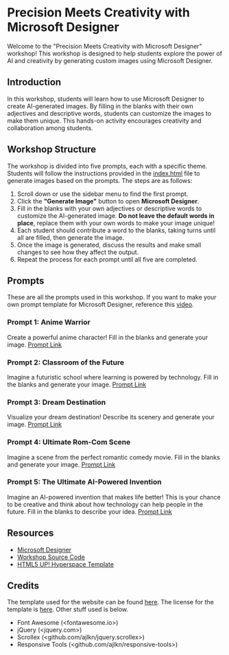 # Precision Meets Creativity with Microsoft Designer

Welcome to the "Precision Meets Creativity with Microsoft Designer" workshop! This workshop is designed to help students explore the power of AI and creativity by generating custom images using Microsoft Designer.

## Introduction

In this workshop, students will learn how to use Microsoft Designer to create AI-generated images. By filling in the blanks with their own adjectives and descriptive words, students can customize the images to make them unique. This hands-on activity encourages creativity and collaboration among students.

## Workshop Structure

The workshop is divided into five prompts, each with a specific theme. Students will follow the instructions provided in the [index.html](workshops/Precision-Meets-Creativity-with-Microsoft-Designer/index.html) file to generate images based on the prompts. The steps are as follows:

1. Scroll down or use the sidebar menu to find the first prompt.
2. Click the **"Generate Image"** button to open **Microsoft Designer**.
3. Fill in the blanks with your own adjectives or descriptive words to customize the AI-generated image. **Do not leave the default words in place**, replace them with your own words to make your image unique!
4. Each student should contribute a word to the blanks, taking turns until all are filled, then generate the image.
5. Once the image is generated, discuss the results and make small changes to see how they affect the output.
6. Repeat the process for each prompt until all five are completed.

## Prompts

These are all the prompts used in this workshop. If you want to make your own prompt template for Microsoft Designer, reference this [video](https://www.youtube.com/watch?v=fSXOP7jPiHU).

### Prompt 1: Anime Warrior

Create a powerful anime character! Fill in the blanks and generate your image. [Prompt Link](https://designer.microsoft.com/image-creator?scenario=texttoimage&p=A+powerful+%5Badjective%5D+anime+warrior+standing+on+a+%5Blocation%5D%2C+with+a+glowing+%5Bcolor%5D+aura+around+them%2C+preparing+to+unleash+their+ultimate+move.+The+scene+is+drawn+in+the+style+of+%5Banime+style%5D.&referrer=PromptTemplate)

### Prompt 2: Classroom of the Future

Imagine a futuristic school where learning is powered by technology. Fill in the blanks and generate your image. [Prompt Link](https://designer.microsoft.com/image-creator?scenario=texttoimage&p=A+high-tech+classroom+in+the+year+%5Bfuture+year%5D%2C+where+students+use+%5Bsome+kind+of+futuristic+device%5D+to+absorb+knowledge+at+lightning+speed.+The+walls+are+covered+in+holographic+displays+showing+%5Bsubject+of+choice%5D%2C+and+the+teacher+is+a+%5BAI+or+robot+or+human+or+whatever+you+want%5D.+The+scene+is+illustrated+in+a+%5Bart+style%5D+aesthetic.&referrer=PromptTemplate)

### Prompt 3: Dream Destination

Visualize your dream destination! Describe its scenery and generate your image. [Prompt Link](https://designer.microsoft.com/image-creator?scenario=texttoimage&p=An+awe-inspiring+scene+of+%5Byour+dream+destination%5D%2C+where+%5Bdescribe+unique+landscape%5D.+The+atmosphere+feels+%5Badjective%5D.+The+sky+is+filled+with+%5Bweather+condition%5D%2C+and+the+people+or+creatures+there+are+%5Bdescribe+activity%5D.+The+image+is+created+in+a+%5Bart+style%5D.&referrer=PromptTemplate)

### Prompt 4: Ultimate Rom-Com Scene

Imagine a scene from the perfect romantic comedy movie. Fill in the blanks and generate your image. [Prompt Link](https://designer.microsoft.com/image-creator?scenario=texttoimage&p=A+%5Bromantic/comedic%5D+moment+between+%5Bcharacter+1%5D+and+%5Bcharacter+2%5D+in+%5Blocation%5D%2C+with+a+%5Bfunny/cute%5D+twist.+The+setting+is+filled+with+%5Baesthetic+details%5D%2C+capturing+the+heartwarming+essence+of+a+classic+rom-com.&referrer=PromptTemplate)

### Prompt 5: The Ultimate AI-Powered Invention

Imagine an AI-powered invention that makes life better! This is your chance to be creative and think about how technology can help people in the future. Fill in the blanks to describe your idea. [Prompt Link](https://designer.microsoft.com/image-creator?scenario=texttoimage&p=An+AI-powered+%5Bdevice%5D+that+helps+%5Bwho+it+helps%5D+by+%5Bwhat+it+does%5D.+It+looks+like+%5Bappearance+or+shape%5D+and+features+%5Bkey+capability%5D.+The+invention+is+used+in+%5Bsetting+or+place%5D+and+has+a+%5Bcolor+scheme%5D+design.+It+was+inspired+by+%5Bcool+influence+or+theme%5D+and+makes+people+feel+%5Bemotion+or+reaction%5D.&referrer=PromptTemplate)

## Resources

- [Microsoft Designer](https://designer.microsoft.com)
- [Workshop Source Code](https://github.com/segunak/stem-education/tree/master/workshops/Precision-Meets-Creativity-with-Microsoft-Designer)
- [HTML5 UP! Hyperspace Template](https://html5up.net/hyperspace)

## Credits

The template used for the website can be found [here](https://html5up.net/hyperspace). The license for the template is [here](./LICENSE.TXT). Other stuff used is below.

- Font Awesome (<fontawesome.io>)
- jQuery (<jquery.com>)
- Scrollex (<github.com/ajlkn/jquery.scrollex>)
- Responsive Tools (<github.com/ajlkn/responsive-tools>)
